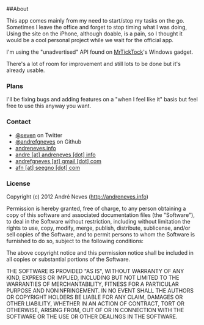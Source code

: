##About

This app comes mainly from my need to start/stop my tasks on the go. Sometimes I leave the office and forget to stop timing what I was doing, Using the site on the iPhone, although doable, is a pain, so I thought it would be a cool personal project while we wait for the official app.

I'm using the "unadvertised" API found on <a href="http://mrticktock.com">MrTickTock</a>'s Windows gadget.

There's a lot of room for improvement and still lots to be done but it's already usable.


### Plans


I'll be fixing bugs and adding features on a "when I feel like it" basis but feel free to use this anyway you want.

### Contact

* [@seven](https://twitter.com/seven) on Twitter
* [@andrefgneves](https://github.com/andrefgneves) on Github
* <a href="http://andreneves.info">andreneves.info</a>
* <a href="mailto:andre@andreneves.info">andre [at] andreneves [dot] info</a>
* <a href="mailto:andrefgneves@gmail.com">andrefgneves [at] gmail [dot] com</a>
* <a href="mailto:afn@seegno.com">afn [at] seegno [dot] com</a>


### License

Copyright (c) 2012 André Neves (http://andreneves.info)

Permission is hereby granted, free of charge, to any person obtaining a copy of this software and associated documentation files (the "Software"), to deal in the Software without restriction, including without limitation the rights to use, copy, modify, merge, publish, distribute, sublicense, and/or sell copies of the Software, and to permit persons to whom the Software is
furnished to do so, subject to the following conditions:

The above copyright notice and this permission notice shall be included in all copies or substantial portions of the Software.

THE SOFTWARE IS PROVIDED "AS IS", WITHOUT WARRANTY OF ANY KIND, EXPRESS OR IMPLIED, INCLUDING BUT NOT LIMITED TO THE WARRANTIES OF MERCHANTABILITY, FITNESS FOR A PARTICULAR PURPOSE AND NONINFRINGEMENT. IN NO EVENT SHALL THE AUTHORS OR COPYRIGHT HOLDERS BE LIABLE FOR ANY CLAIM, DAMAGES OR OTHER LIABILITY, WHETHER IN AN ACTION OF CONTRACT, TORT OR OTHERWISE, ARISING FROM, OUT OF OR IN CONNECTION WITH THE SOFTWARE OR THE USE OR OTHER DEALINGS IN THE SOFTWARE.